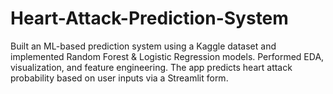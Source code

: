 # Heart-Attack-Prediction-System
Built an ML-based prediction system using a Kaggle dataset and implemented Random Forest &amp; Logistic Regression models. Performed EDA, visualization, and feature engineering. The app predicts heart attack probability based on user inputs via a Streamlit form.
